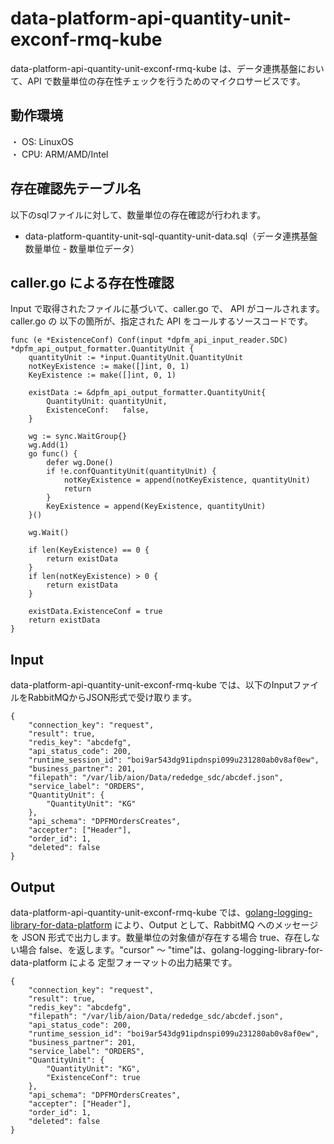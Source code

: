 # data-platform-api-quantity-unit-exconf-rmq-kube
data-platform-api-quantity-unit-exconf-rmq-kube は、データ連携基盤において、API で数量単位の存在性チェックを行うためのマイクロサービスです。

## 動作環境
・ OS: LinuxOS  
・ CPU: ARM/AMD/Intel  

## 存在確認先テーブル名
以下のsqlファイルに対して、数量単位の存在確認が行われます。

* data-platform-quantity-unit-sql-quantity-unit-data.sql（データ連携基盤 数量単位 - 数量単位データ）

## caller.go による存在性確認
Input で取得されたファイルに基づいて、caller.go で、 API がコールされます。
caller.go の 以下の箇所が、指定された API をコールするソースコードです。

```
func (e *ExistenceConf) Conf(input *dpfm_api_input_reader.SDC) *dpfm_api_output_formatter.QuantityUnit {
	quantityUnit := *input.QuantityUnit.QuantityUnit
	notKeyExistence := make([]int, 0, 1)
	KeyExistence := make([]int, 0, 1)

	existData := &dpfm_api_output_formatter.QuantityUnit{
		QuantityUnit: quantityUnit,
		ExistenceConf:   false,
	}

	wg := sync.WaitGroup{}
	wg.Add(1)
	go func() {
		defer wg.Done()
		if !e.confQuantityUnit(quantityUnit) {
			notKeyExistence = append(notKeyExistence, quantityUnit)
			return
		}
		KeyExistence = append(KeyExistence, quantityUnit)
	}()

	wg.Wait()

	if len(KeyExistence) == 0 {
		return existData
	}
	if len(notKeyExistence) > 0 {
		return existData
	}

	existData.ExistenceConf = true
	return existData
}
```

## Input
data-platform-api-quantity-unit-exconf-rmq-kube では、以下のInputファイルをRabbitMQからJSON形式で受け取ります。  

```
{
	"connection_key": "request",
	"result": true,
	"redis_key": "abcdefg",
	"api_status_code": 200,
	"runtime_session_id": "boi9ar543dg91ipdnspi099u231280ab0v8af0ew",
	"business_partner": 201,
	"filepath": "/var/lib/aion/Data/rededge_sdc/abcdef.json",
	"service_label": "ORDERS",
	"QuantityUnit": {
		"QuantityUnit": "KG"
	},
	"api_schema": "DPFMOrdersCreates",
	"accepter": ["Header"],
	"order_id": 1,
	"deleted": false
}
```

## Output
data-platform-api-quantity-unit-exconf-rmq-kube では、[golang-logging-library-for-data-platform](https://github.com/latonaio/golang-logging-library-for-data-platform) により、Output として、RabbitMQ へのメッセージを JSON 形式で出力します。数量単位の対象値が存在する場合 true、存在しない場合 false、を返します。"cursor" ～ "time"は、golang-logging-library-for-data-platform による 定型フォーマットの出力結果です。

```
{
	"connection_key": "request",
	"result": true,
	"redis_key": "abcdefg",
	"filepath": "/var/lib/aion/Data/rededge_sdc/abcdef.json",
	"api_status_code": 200,
	"runtime_session_id": "boi9ar543dg91ipdnspi099u231280ab0v8af0ew",
	"business_partner": 201,
	"service_label": "ORDERS",
	"QuantityUnit": {
		"QuantityUnit": "KG",
		"ExistenceConf": true
	},
	"api_schema": "DPFMOrdersCreates",
	"accepter": ["Header"],
	"order_id": 1,
	"deleted": false
}
```

